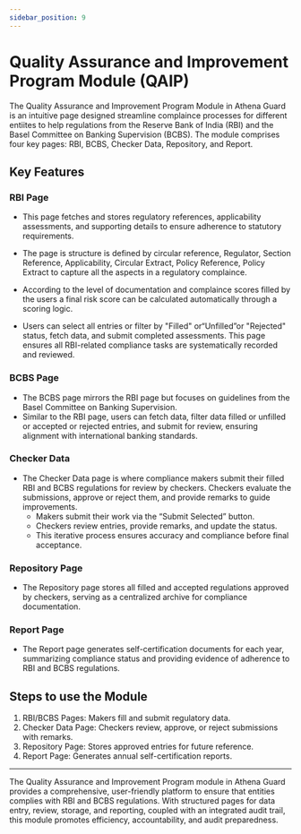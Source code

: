 ```yaml
---
sidebar_position: 9
---
```


# Quality Assurance and Improvement Program Module (QAIP)

The Quality Assurance and Improvement Program Module in Athena Guard is an intuitive page designed streamline complaince processes for different entiites to help regulations from the Reserve Bank of India (RBI) and the Basel Committee on Banking Supervision (BCBS). The module comprises four key pages: RBI, BCBS, Checker Data, Repository, and Report.

## Key Features

### RBI Page
- This page fetches and stores regulatory references, applicability assessments, and supporting details to ensure adherence to statutory requirements.

- The page is structure is defined by circular reference, Regulator, Section Reference, Applicability, Circular Extract, Policy Reference, Policy Extract to capture all the aspects in a regulatory complaince.

- According to the level of documentation and complaince scores filled by the users a final risk score can be calculated automatically through a scoring logic.

- Users can select all entries or filter by "Filled" or“Unfilled”or "Rejected" status, fetch data, and submit completed assessments. This page ensures all RBI-related compliance tasks are systematically recorded and reviewed.

### BCBS Page
- The BCBS page mirrors the RBI page but focuses on guidelines from the Basel Committee on Banking Supervision.
- Similar to the RBI page, users can fetch data, filter data filled or unfilled or accepted or rejected entries, and submit for review, ensuring alignment with international banking standards.

### Checker Data
- The Checker Data page is where compliance makers submit their filled RBI and BCBS regulations for review by checkers. Checkers evaluate the submissions, approve or reject them, and provide remarks to guide improvements.
	-	Makers submit their work via the “Submit Selected” button.
	-	Checkers review entries, provide remarks, and update the status.
	-	This iterative process ensures accuracy and compliance before final acceptance.


### Repository Page
- The Repository page stores all filled and accepted regulations approved by checkers, serving as a centralized archive for compliance documentation.



### Report Page
- The Report page generates self-certification documents for each year, summarizing compliance status and providing evidence of adherence to RBI and BCBS regulations.

## Steps to use the Module
1. RBI/BCBS Pages: Makers fill and submit regulatory data.
1. Checker Data Page: Checkers review, approve, or reject submissions with remarks.
1. Repository Page: Stores approved entries for future reference.
1. Report Page: Generates annual self-certification reports.

---
The Quality Assurance and Improvement Program module in Athena Guard provides a comprehensive, user-friendly platform to ensure that entities complies with RBI and BCBS regulations. With structured pages for data entry, review, storage, and reporting, coupled with an integrated audit trail, this module promotes efficiency, accountability, and audit preparedness.

